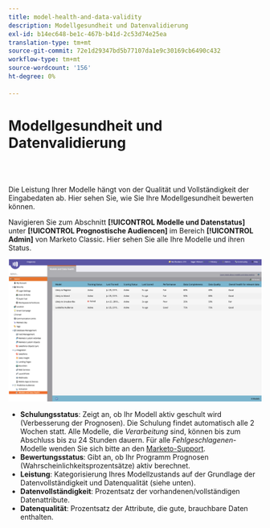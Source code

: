 ```yaml
---
title: model-health-and-data-validity
description: Modellgesundheit und Datenvalidierung
exl-id: b14ec648-be1c-467b-b41d-2c53d74e25ea
translation-type: tm+mt
source-git-commit: 72e1d29347bd5b77107da1e9c30169cb6490c432
workflow-type: tm+mt
source-wordcount: '156'
ht-degree: 0%

---
```


# Modellgesundheit und Datenvalidierung

<br> 

Die Leistung Ihrer Modelle hängt von der Qualität und Vollständigkeit der Eingabedaten ab. Hier sehen Sie, wie Sie Ihre Modellgesundheit bewerten können.

Navigieren Sie zum Abschnitt **[!UICONTROL Modelle und Datenstatus]** unter **[!UICONTROL Prognostische Audiencen]** im Bereich **[!UICONTROL Admin]** von Marketo Classic. Hier sehen Sie alle Ihre Modelle und ihren Status.

![Bild eins](/help/sky/assets/predictive-audiences/model-health-and-data-validity/model-health-and-data-validity-1.png)

* **Schulungsstatus**: Zeigt an, ob Ihr Modell aktiv geschult wird (Verbesserung der Prognosen). Die Schulung findet automatisch alle 2 Wochen statt. Alle Modelle, die _Verarbeitung_ sind, können bis zum Abschluss bis zu 24 Stunden dauern. Für alle _Fehlgeschlagenen_-Modelle wenden Sie sich bitte an den [Marketo-Support](https://nation.marketo.com/t5/Support/ct-p/Support).
* **Bewertungsstatus**: Gibt an, ob Ihr Programm Prognosen (Wahrscheinlichkeitsprozentsätze) aktiv berechnet.
* **Leistung**: Kategorisierung Ihres Modellzustands auf der Grundlage der Datenvollständigkeit und Datenqualität (siehe unten).
* **Datenvollständigkeit**: Prozentsatz der vorhandenen/vollständigen Datenattribute.
* **Datenqualität**: Prozentsatz der Attribute, die gute, brauchbare Daten enthalten.
